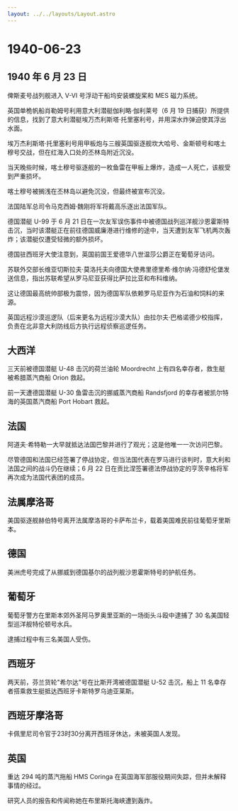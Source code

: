 ```yaml
---
layout: ../../layouts/Layout.astro
---
```


# 1940-06-23

## 1940 年 6 月 23 日

俾斯麦号战列舰进入 V-VI 号浮动干船坞安装螺旋桨和 MES 磁力系统。

英国单桅帆船肖勒姆号利用意大利潜艇伽利略·伽利莱号（6 月 19
日捕获）所提供的信息，找到了意大利潜艇埃万杰利斯塔·托里塞利号，并用深水炸弹迫使其浮出水面。

埃万杰利斯塔·托里塞利号用甲板炮与三艘英国驱逐舰坎大哈号、金斯顿号和喀土穆号交战，但在红海入口处的丕林岛附近沉没。

当天晚些时候，喀土穆号驱逐舰的一枚鱼雷在甲板上爆炸，造成一人死亡，该舰受到严重损坏。

喀土穆号被搁浅在丕林岛以避免沉没，但最终被宣布沉没。

法国陆军总司令马克西姆·魏刚将军将戴高乐逐出法国军队。

德国潜艇 U-99 于 6 月 21
日在一次友军误伤事件中被德国战列巡洋舰沙恩霍斯特击沉，当时该潜艇正在前往德国威廉港进行维修的途中，当天遭到友军飞机两次轰炸；该潜艇仅遭受轻微的额外损坏。

德国驻西班牙大使注意到，英国前国王爱德华八世温莎公爵正在葡萄牙访问。

苏联外交部长维亚切斯拉夫·莫洛托夫向德国大使弗里德里希·维尔纳·冯德舒伦堡发送信息，指出苏联希望从罗马尼亚获得比萨拉比亚和布科维纳。

这让德国最高统帅部极为震惊，因为德国军队依赖罗马尼亚作为石油和饲料的来源。

英国远程沙漠巡逻队（后来更名为远程沙漠大队）由拉尔夫·巴格诺德少校指挥，负责在北非意大利防线后方执行远程侦察巡逻任务。

## 大西洋

三天前被德国潜艇 U-48 击沉的荷兰油轮 Moordrecht
上有四名幸存者，救生艇被希腊蒸汽商船 Orion 救起。

前一天遭德国潜艇 U-30 鱼雷击沉的挪威蒸汽商船 Randsfjord
的幸存者被凯尔特海的英国蒸汽商船 Port Hobart 救起。

## 法国

阿道夫·希特勒一大早就抵达法国巴黎并进行了观光；这是他唯一一次访问巴黎。

尽管德国和法国已经签署了停战协定，但当法国代表在罗马进行谈判时，意大利和法国之间的战斗仍在继续；6
月 22 日在贡比涅签署德法停战协定的亨茨辛格将军再次成为法国代表团的成员。

## 法属摩洛哥

美国驱逐舰赫伯特号离开法属摩洛哥的卡萨布兰卡，载着美国难民前往葡萄牙里斯本。

## 德国

美洲虎号完成了从挪威到德国基尔的战列舰沙恩霍斯特号的护航任务。

## 葡萄牙

葡萄牙警方在里斯本郊外圣阿马罗奥里亚斯的一场街头斗殴中逮捕了 30
名美国轻型巡洋舰特伦顿号水兵。

逮捕过程中有三名美国人受伤。

## 西班牙

两天前，芬兰货轮"希尔达"号在比斯开湾被德国潜艇 U-52 击沉，船上 11
名幸存者搭乘救生艇抵达西班牙卡斯特罗乌迪亚莱斯。

## 西班牙摩洛哥

卡佩里尼司令官于23时30分离开西班牙休达，未被英国人发现。

## 英国

重达 294 吨的蒸汽拖船 HMS Coringa
在英国海军部服役期间失踪，但并未解释事情的经过。

研究人员的报告和传闻称她在布里斯托海峡遭到轰炸。